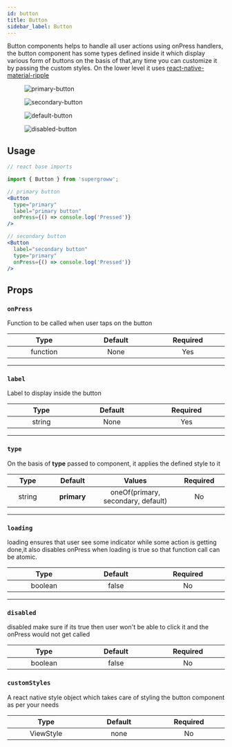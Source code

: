 ```yaml
---
id: button
title: Button
sidebar_label: Button
---
```


Button components helps to handle all user actions using onPress handlers, the button component has some types defined inside it which display various form of buttons on the basis of that,any time you can customize it by passing the custom styles. On the lower level it uses [react-native-material-ripple](https://www.npmjs.com/package/react-native-material-ripple)

<div className="image-horizontal-preview">
    <figure>
      <img src="/super/img/primary-button.png" alt="primary-button" />
    </figure>
    <figure>
      <img src="/super/img/secondary-button.png" alt="secondary-button" />
    </figure>
    <figure>
      <img src="/super/img/default-button.png" alt="default-button" />
    </figure>
    <figure>
      <img src="/super/img/disabled-button.png" alt="disabled-button" />
    </figure>
</div>

## Usage

```jsx
// react base imports

import { Button } from 'supergroww';

// primary button
<Button
  type="primary"
  label="primary button"
  onPress={() => console.log('Pressed')}
/>

// secondary button
<Button
  label="secondary button"
  type="primary"
  onPress={() => console.log('Pressed')}
/>

```

## Props

### `onPress`

Function to be called when user taps on the button

|        Type         |    Default     | Required|
| :-----------------: | :------------: | :------------:
| function <img width="500"/> | None<img width="500"/>| Yes <img width="500"/>

---

### `label`

Label to display inside the button

|        Type         |    Default     | Required|
| :-----------------: | :------------: | :------------:
| string <img width="500"/> | None <img width="500"/>| Yes <img width="500"/>


---

### `type`

On the basis of **type** passed to component, it applies the defined style to it

|        Type         |    Default     |     Values     | Required|
| :-----------------: | :------------: | :------------:   | :------------:
| string <img width="500"/> | **primary** <img width="500"/> |  oneOf(primary, secondary, default) <img width="500"/> | No <img width="500"/>


---

### `loading`

loading ensures that user see some indicator while some action is getting done,it also disables onPress when loading is true so that function call can be atomic.

|        Type         |    Default     | Required|
| :-----------------: | :------------: | :------------:
| boolean <img width="500"/> | false <img width="500"/>| No <img width="500"/>

---

### `disabled`

disabled make sure if its true then user won't be able to click it and the onPress would not get called

|        Type         |    Default     | Required
| :-----------------: | :------------: | :------------:
| boolean <img width="500"/> | false <img width="500"/>| No <img width="500"/>


### `customStyles`

A react native style object which takes care of styling the button component as per your needs

|        Type         |    Default     | Required
| :-----------------: | :------------: | :------------:
| ViewStyle <img width="500"/> | none <img width="500"/>| No <img width="500"/>

